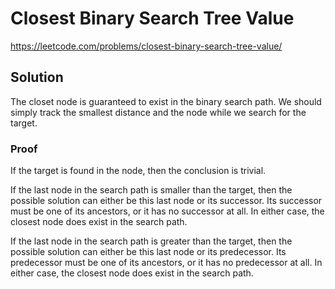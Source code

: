 # Closest Binary Search Tree Value

https://leetcode.com/problems/closest-binary-search-tree-value/

## Solution

The closet node is guaranteed to exist in the binary search path. We should simply track the smallest distance and the
node while we search for the target.

### Proof

If the target is found in the node, then the conclusion is trivial.

If the last node in the search path is smaller than the target, then the possible solution can either be this last
node or its successor. Its successor must be one of its ancestors, or it has no successor at all. In either case, the
closest node does exist in the search path.

If the last node in the search path is greater than the target, then the possible solution can either be this last node
or its predecessor. Its predecessor must be one of its ancestors, or it has no predecessor at all. In either case, the
closest node does exist in the search path.
